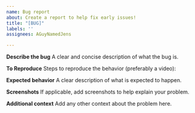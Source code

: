 ```yaml
---
name: Bug report
about: Create a report to help fix early issues!
title: "[BUG]"
labels: ''
assignees: AGuyNamedJens

---
```


**Describe the bug**
A clear and concise description of what the bug is.

**To Reproduce**
Steps to reproduce the behavior (preferably a video):

**Expected behavior**
A clear description of what is expected to happen.

**Screenshots**
If applicable, add screenshots to help explain your problem.

**Additional context**
Add any other context about the problem here.
